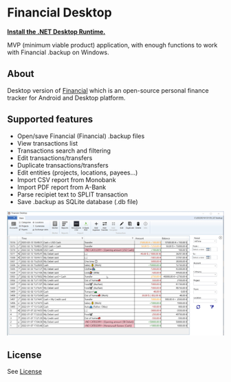 # Financial Desktop
[**Install the .NET Desktop Runtime.**](https://dotnet.microsoft.com/en-us/download/dotnet/6.0/runtime)

MVP (minimum viable product) application, with enough functions to work with Financial .backup on Windows.

## About
 Desktop version of [Financial](https://github.com/biryu/financial "Financial") which is an open-source personal finance tracker for Android and Desktop platform.

## Supported features

- Open/save Financial (Financial) .backup files
- View transactions list
- Transactions search and filtering
- Edit transactions/transfers
- Duplicate transactions/transfers
- Edit entities (projects, locations, payees...)
- Import CSV report from Monobank
- Import PDF report from A-Bank
- Parse recipiet text to SPLIT transaction
- Save .backup as SQLite database (.db file)

![Alt text](Financial.gif?raw=true "UI example")

## License

See [License](LICENSE)